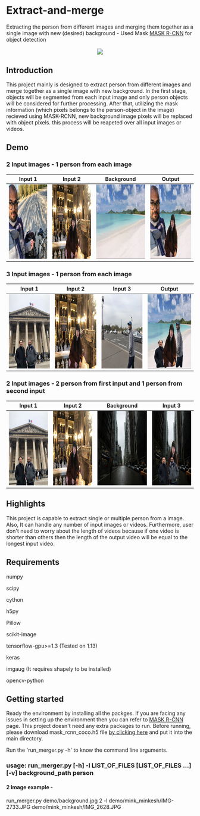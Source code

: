 # Extract-and-merge
Extracting the person from different images and merging them together as a single image with new (desired) background - 
Used Mask [MASK R-CNN](https://github.com/matterport/Mask_RCNN) for object detection

<p align="center">
  <img align = 'center' src = 'demo_results_merge/result_1.gif'>
</p>
<center></center>

## Introduction
This project mainly is designed to extract person from different images and merge together as a single image with new background.
In the first stage, objects will be segmented from each input image and only person objects will be considered for further processing.
After that, utilizing the mask information (which pixels belongs to the person-object in the image) recieved using MASK-RCNN, 
new background image pixels will be replaced with object pixels. this process will be reapeted over all input images or videos. 

## Demo

### 2 Input images - 1 person from each image

| Input 1        | Input 2 | Background | Output |
|:-------------:|:-------------:|:-------------:|:-------------:|
| <img width="200" height="200" src = 'demo/mink_minkesh/IMG-2804.JPG'> | <img width="200" height="200" src = 'demo/mink_minkesh/IMG-2733.JPG'> | <img width="200" height="200" src = 'demo/background.jpg'> | <img width="200" height="200" src = 'demo_results_merge/2_1_image.jpg'> |


### 3 Input images - 1 person from each image
| Input 1        | Input 2 | Input 3 | Output |
| :-------------: |:-------------:|:-------------: |:-------------:|
|<img width="200" height="200" src = 'demo/mink_minkesh/IMG_2628.JPG'> | <img width="200" height="200" src = 'demo/mink_minkesh/IMG-2733.JPG'> | <img width="200" height="200" src = 'demo/mink_minkesh/IMG-3002.JPG'> | <img width="200" height="200" src = 'demo_results_merge/3_1_image.jpg'> |

### 2 Input images - 2 person from first input and 1 person from second input

| Input 1        | Input 2 | Background | Input 3|
| :-------------: |:-------------:|:-------------:|:-------------:|
| <img width="200" height="200" src = 'demo/mink_minkesh/IMG_2628.JPG'> | <img width="200" height="200" src = 'demo/mink_minkesh/IMG-2733.JPG'> | <img width="200" height="200" src = 'demo/background_empty_road.jpg'> | <img width="200" height="200" src = 'demo_results_merge/2_2_image.jpg'> |

## Highlights
This project is capable to extract single or multiple person from a image. Also, It can handle any number of input images or videos. 
Furthermore, user don't need to worry about the length of videos because if one video is shorter than others then the length of the 
output video will be equal to the longest input video.

## Requirements
numpy

scipy

cython

h5py

Pillow

scikit-image

tensorflow-gpu>=1.3 (Tested on 1.13)

keras

imgaug (It requires shapely to be installed)

opencv-python

## Getting started
Ready the environment by installing all the packges. If you are facing any issues in setting up the environment then you can refer to 
[MASK R-CNN](https://github.com/matterport/Mask_RCNN) page. This project doesn't need any extra packages to run.
Before running, please download mask_rcnn_coco.h5 file
[by clicking here](https://github.com/matterport/Mask_RCNN/releases/download/v2.0/mask_rcnn_coco.h5) 
and put it into the main directory.

Run the 'run_merger.py -h' to know the command line arguments.

### usage: run_merger.py [-h] -l LIST_OF_FILES [LIST_OF_FILES ...] [-v] background_path person

#### 2 Image example - 
run_merger.py demo/background.jpg 2 -l demo/mink_minkesh/IMG-2733.JPG demo/mink_minkesh/IMG_2628.JPG

